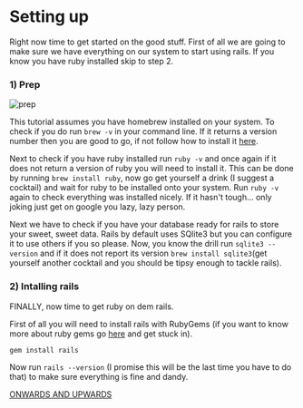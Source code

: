 # Setting up

Right now time to get started on the good stuff. First of all we are going to make sure we have everything on our system to start using rails. If you know you have ruby installed skip to step 2.

### 1) Prep

![prep](https://media.giphy.com/media/J9Sj8clG3CUFO/giphy.gif)

This tutorial assumes you have homebrew installed on your system. To check if you do run `brew -v` in your command line. If it returns a version number then you are good to go, if not follow how to install it [here](http://brew.sh/).

Next to check if you have ruby installed run `ruby -v` and once again if it does not return a version of ruby you will need to install it. This can be done by running `brew install ruby`, now go get yourself a drink (I suggest a cocktail) and wait for ruby to be installed onto your system. Run `ruby -v` again to check everything was installed nicely. If it hasn't tough... only joking just get on google you lazy, lazy person.

Next we have to check if you have your database ready for rails to store your sweet, sweet data. Rails by default uses SQlite3 but you can configure it to use others if you so please. Now, you know the drill run `sqlite3 --version` and if it does not report its version `brew install sqlite3`(get yourself another cocktail and you should be tipsy enough to tackle rails).

### 2) Intalling rails

FINALLY, now time to get ruby on dem rails.

First of all you will need to install rails with RubyGems (if you want to know more about ruby gems go [here](http://code.tutsplus.com/articles/ruby-for-newbies-working-with-gems--net-18977) and get stuck in).

```gem install rails```

Now run `rails --version` (I promise this will be the last time you have to do that) to make sure everything is fine and dandy.

[ONWARDS AND UPWARDS](part2.md)
